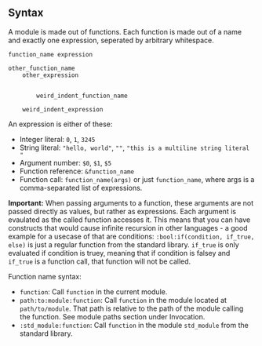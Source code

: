 ## Syntax

A module is made out of functions. Each function is made out of a name and exactly one expression, seperated by arbitrary whitespace.

```
function_name expression

other_function_name
	other_expression


		weird_indent_function_name

	weird_indent_expression

```

An expression is either of these:

- Integer literal: `0`, `1`, `3245`
- String literal: `"hello, world"`, `""`, `"this is
a multiline
string literal
"`
- Argument number: `$0`, `$1`, `$5` 
- Function reference: `&function_name`
- Function call: `function_name(args)` or just `function_name`, where args is a comma-separated list of expressions.

**Important:** When passing arguments to a function, these arguments are not passed directly as values, but rather as expressions. Each argument is evaulated as the called function accesses it. This means that you can have constructs that would cause infinite recursion in other languages - a good example for a usecase of that are conditions: `:bool:if(condition, if_true, else)` is just a regular function from the standard library. `if_true` is only evaluated if condition is truey, meaning that if condition is falsey and `if_true` is a function call, that function will not be called.

Function name syntax:

- `function`: Call `function` in the current module.
- `path:to:module:function`: Call `function` in the module located at `path/to/module`. That path is relative to the path of the module calling the function. See module paths section under Invocation.
- `:std_module:function`: Call `function` in the module `std_module` from the standard library.
